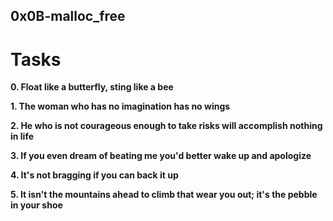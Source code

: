 ## 0x0B-malloc_free

# Tasks

**0. Float like a butterfly, sting like a bee**

**1. The woman who has no imagination has no wings**

**2. He who is not courageous enough to take risks will accomplish nothing in life**

**3. If you even dream of beating me you'd better wake up and apologize**

**4. It's not bragging if you can back it up**

**5. It isn't the mountains ahead to climb that wear you out; it's the pebble in your shoe**